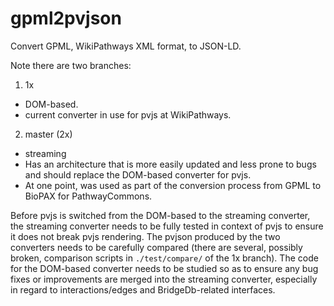 gpml2pvjson
===========

Convert GPML, WikiPathways XML format, to JSON-LD.

Note there are two branches:

1. 1x
  * DOM-based.
  * current converter in use for pvjs at WikiPathways.
2. master (2x)
  * streaming
  * Has an architecture that is more easily updated and less prone to bugs and should replace the DOM-based converter for pvjs.
  * At one point, was used as part of the conversion process from GPML to BioPAX for PathwayCommons.

Before pvjs is switched from the DOM-based to the streaming converter, the streaming converter needs to be fully tested in context of pvjs to ensure it does not break pvjs rendering. The pvjson produced by the two converters needs to be carefully compared (there are several, possibly broken, comparison scripts in `./test/compare/` of the 1x branch). The code for the DOM-based converter needs to be studied so as to ensure any bug fixes or improvements are merged into the streaming converter, especially in regard to interactions/edges and BridgeDb-related interfaces.
